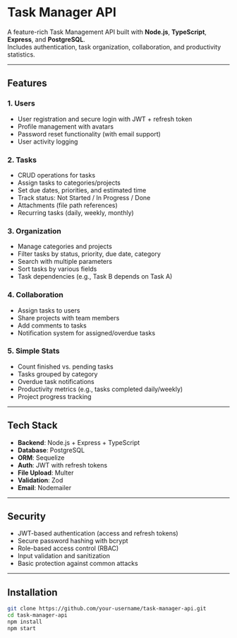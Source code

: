 # Task Manager API

A feature-rich Task Management API built with **Node.js**, **TypeScript**, **Express**, and **PostgreSQL**.  
Includes authentication, task organization, collaboration, and productivity statistics.

---

##  Features

### 1. Users
- User registration and secure login with JWT + refresh token
- Profile management with avatars
- Password reset functionality (with email support)
- User activity logging

### 2. Tasks
- CRUD operations for tasks
- Assign tasks to categories/projects
- Set due dates, priorities, and estimated time
- Track status: Not Started / In Progress / Done
- Attachments (file path references)
- Recurring tasks (daily, weekly, monthly)

### 3. Organization
- Manage categories and projects
- Filter tasks by status, priority, due date, category
- Search with multiple parameters
- Sort tasks by various fields
- Task dependencies (e.g., Task B depends on Task A)

### 4. Collaboration
- Assign tasks to users
- Share projects with team members
- Add comments to tasks
- Notification system for assigned/overdue tasks

### 5. Simple Stats
- Count finished vs. pending tasks
- Tasks grouped by category
- Overdue task notifications
- Productivity metrics (e.g., tasks completed daily/weekly)
- Project progress tracking

---

## Tech Stack

- **Backend**: Node.js + Express + TypeScript
- **Database**: PostgreSQL
- **ORM**: Sequelize
- **Auth**: JWT with refresh tokens
- **File Upload**: Multer
- **Validation**: Zod
- **Email**: Nodemailer

---

##  Security

- JWT-based authentication (access and refresh tokens)
- Secure password hashing with bcrypt
- Role-based access control (RBAC)
- Input validation and sanitization
- Basic protection against common attacks

---

##  Installation

```bash
git clone https://github.com/your-username/task-manager-api.git
cd task-manager-api
npm install
npm start
